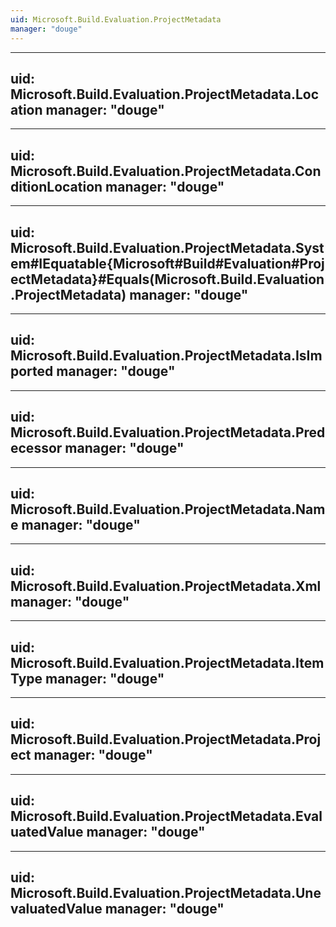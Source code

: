 ```yaml
---
uid: Microsoft.Build.Evaluation.ProjectMetadata
manager: "douge"
---
```


---
uid: Microsoft.Build.Evaluation.ProjectMetadata.Location
manager: "douge"
---

---
uid: Microsoft.Build.Evaluation.ProjectMetadata.ConditionLocation
manager: "douge"
---

---
uid: Microsoft.Build.Evaluation.ProjectMetadata.System#IEquatable{Microsoft#Build#Evaluation#ProjectMetadata}#Equals(Microsoft.Build.Evaluation.ProjectMetadata)
manager: "douge"
---

---
uid: Microsoft.Build.Evaluation.ProjectMetadata.IsImported
manager: "douge"
---

---
uid: Microsoft.Build.Evaluation.ProjectMetadata.Predecessor
manager: "douge"
---

---
uid: Microsoft.Build.Evaluation.ProjectMetadata.Name
manager: "douge"
---

---
uid: Microsoft.Build.Evaluation.ProjectMetadata.Xml
manager: "douge"
---

---
uid: Microsoft.Build.Evaluation.ProjectMetadata.ItemType
manager: "douge"
---

---
uid: Microsoft.Build.Evaluation.ProjectMetadata.Project
manager: "douge"
---

---
uid: Microsoft.Build.Evaluation.ProjectMetadata.EvaluatedValue
manager: "douge"
---

---
uid: Microsoft.Build.Evaluation.ProjectMetadata.UnevaluatedValue
manager: "douge"
---
